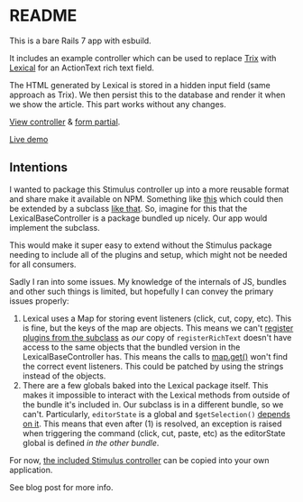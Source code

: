 # README

This is a bare Rails 7 app with esbuild.

It includes an example controller which can be used to replace [Trix](https://trix-editor.org/) with [Lexical](https://lexical.dev/) for an ActionText rich text field.

The HTML generated by Lexical is stored in a hidden input field (same approach as Trix). We then persist this to the database and render it when we show the article. This part works without any changes.

[View controller](app/javascript/controllers/lexical_rich_text_controller.ts) & [form partial](app/views/articles/_form.html.erb).

[Live demo](https://lexical-actiontext-demo.onrender.com/)

## Intentions

I wanted to package this Stimulus controller up into a more reusable format and share make it available on NPM. Something like [this](app/javascript/controllers/lexical_base_controller.ts) which could then be extended by a subclass [like that](app/javascript/controllers/lexical_subclass_controller.ts). So, imagine for this that the LexicalBaseController is a package bundled up nicely. Our app would implement the subclass.

This would make it super easy to extend without the Stimulus package needing to include all of the plugins and setup, which might not be needed for all consumers.

Sadly I ran into some issues. My knowledge of the internals of JS, bundles and other such things is limited, but hopefully I can convey the primary issues properly:

1. Lexical uses a Map for storing event listeners (click, cut, copy, etc). This is fine, but the keys of the map are objects. This means we can't [register plugins from the subclass](app/javascript/controllers/lexical_subclass_controller.ts:11) as _our_ copy of `registerRichText` doesn't have access to the same objects that the bundled version in the LexicalBaseController has. This means the calls to [map.get()](https://github.com/facebook/lexical/blob/ea82cb560427526611ff2ed1bf47783f5de7ae1d/packages/lexical/src/LexicalUpdates.ts#L706) won't find the correct event listeners. This could be patched by using the strings instead of the objects.
2. There are a few globals baked into the Lexical package itself. This makes it impossible to interact with the Lexical methods from outside of the bundle it's included in. Our subclass is in a different bundle, so we can't. Particularly, `editorState` is a global and `$getSelection()` [depends on it](https://github.com/facebook/lexical/blob/ea82cb560427526611ff2ed1bf47783f5de7ae1d/packages/lexical/src/LexicalSelection.ts#L2622). This means that even after (1) is resolved, an exception is raised when triggering the command (click, cut, paste, etc) as the editorState global is defined _in the other bundle_.

For now, [the included Stimulus controller](app/javascript/controllers/lexical_rich_text_controller.ts) can be copied into your own application.

See blog post for more info.
